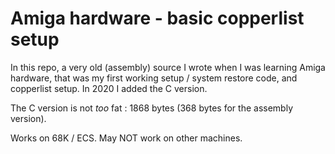 # Amiga hardware - basic copperlist setup

In this repo, a very old (assembly) source I wrote when I was learning Amiga hardware, that was my first working setup / system restore code, and copperlist setup.
In 2020 I added the C version.

The C version is not *too* fat : 1868 bytes (368 bytes for the assembly version).

Works on 68K / ECS. May NOT work on other machines.